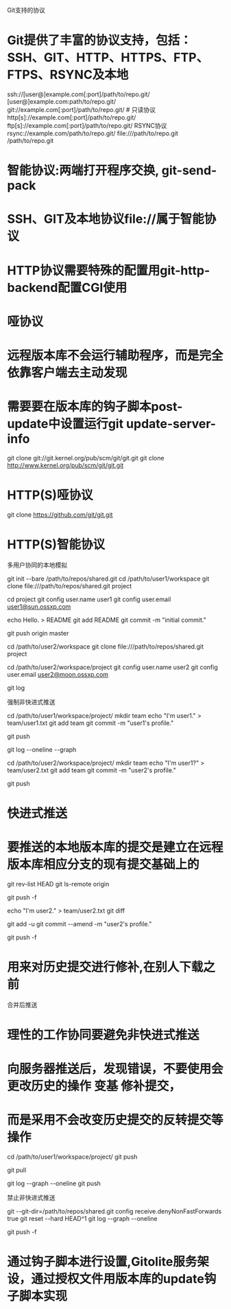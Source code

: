  
Git支持的协议


# Git提供了丰富的协议支持，包括：SSH、GIT、HTTP、HTTPS、FTP、FTPS、RSYNC及本地
ssh://[user@]example.com[:port]/path/to/repo.git/
[user@]example.com:path/to/repo.git/
git://example.com[:port]/path/to/repo.git/ # 只读协议
http[s]://example.com[:port]/path/to/repo.git/  
ftp[s]://example.com[:port]/path/to/repo.git/
RSYNC协议 rsync://example.com/path/to/repo.git/
file:///path/to/repo.git     
/path/to/repo.git

# 智能协议:两端打开程序交换, git-send-pack
# SSH、GIT及本地协议file://属于智能协议
# HTTP协议需要特殊的配置用git-http-backend配置CGI使用

# 哑协议
# 远程版本库不会运行辅助程序，而是完全依靠客户端去主动发现
# 需要要在版本库的钩子脚本post-update中设置运行git update-server-info

git clone git://git.kernel.org/pub/scm/git/git.git
git clone http://www.kernel.org/pub/scm/git/git.git
# HTTP(S)哑协议
git clone https://github.com/git/git.git
# HTTP(S)智能协议



多用户协同的本地模拟

git init --bare /path/to/repos/shared.git
cd /path/to/user1/workspace
git clone file:///path/to/repos/shared.git project

cd project
git config user.name user1
git config user.email user1@sun.ossxp.com


echo Hello. > README
git add README
git commit -m "initial commit."

git push origin master



cd /path/to/user2/workspace
git clone file:///path/to/repos/shared.git project

cd /path/to/user2/workspace/project
git config user.name user2
git config user.email user2@moon.ossxp.com

git log





强制非快进式推送

cd /path/to/user1/workspace/project/
mkdir team
echo "I'm user1." > team/user1.txt
git add team
git commit -m "user1's profile."

git push

git log --oneline --graph

cd /path/to/user2/workspace/project/
mkdir team
echo "I'm user1?" > team/user2.txt
git add team
git commit -m "user2's profile."

git push
# 快进式推送
# 要推送的本地版本库的提交是建立在远程版本库相应分支的现有提交基础上的
git rev-list HEAD
git ls-remote origin

git push -f

echo "I'm user2." > team/user2.txt
git diff

git add -u
git commit --amend -m "user2's profile."

git push -f
# 用来对历史提交进行修补,在别人下载之前




合并后推送

# 理性的工作协同要避免非快进式推送
# 向服务器推送后，发现错误，不要使用会更改历史的操作 变基 修补提交，
# 而是采用不会改变历史提交的反转提交等操作

cd /path/to/user1/workspace/project/
git push

git pull

git log --graph --oneline
git push




禁止非快进式推送

git --git-dir=/path/to/repos/shared.git config receive.denyNonFastForwards true
git reset --hard HEAD^1
git log --graph --oneline

git push -f

# 通过钩子脚本进行设置,Gitolite服务架设，通过授权文件用版本库的update钩子脚本实现